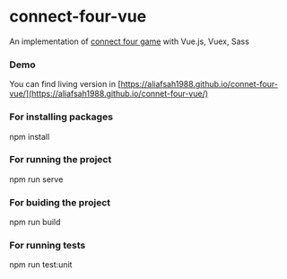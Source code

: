 # connect-four-vue
An implementation of [connect four game](https://en.wikipedia.org/wiki/Connect_Four) with Vue.js, Vuex, Sass

### Demo
You can find living version in 
[https://aliafsah1988.github.io/connet-four-vue/](https://aliafsah1988.github.io/connet-four-vue/) 

### For installing packages
npm install

### For running the project
npm run serve

### For buiding the project
npm run build

### For running tests
npm run test:unit